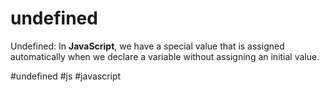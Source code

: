 # undefined

Undefined: In **JavaScript**, we have a special value that is assigned automatically when we declare a variable without assigning an initial value.

#undefined
#js #javascript 